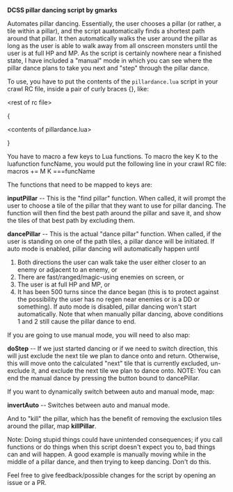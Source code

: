 **DCSS pillar dancing script by gmarks**

Automates pillar dancing. Essentially, the user chooses a pillar (or rather, a tile within a pillar), and the script auatomatically finds a shortest path around that pillar. It then automatically walks the user around the pillar as long as the user is able to walk away from all onscreen monsters until the user is at full HP and MP. As the script is certainly nowhere near a finished state, I have included a "manual" mode in which you can see where the pillar dance plans to take you next and "step" through the pillar dance.

To use, you have to put the contents of the `pillardance.lua` script in your crawl RC file, inside a pair of curly braces {}, like:

\<rest of rc file\>

{

\<contents of pillardance.lua\>

}

You have to macro a few keys to Lua functions. To macro the key K to the luafunction funcName, you would
put the following line in your crawl RC file:
macros += M K ===funcName

The functions that need to be mapped to keys are:

****inputPillar**** -- This is the "find pillar" function. When called, it will prompt the user to choose a tile of the
pillar that they want to use for pillar dancing. The function will then find the best path around the pillar and
save it, and show the tiles of that best path by excluding them.

****dancePillar**** -- This is the actual "dance pillar" function. When called, if the user is standing on one of the path
tiles, a pillar dance will be initiated. If auto mode is enabled, pillar dancing will automatically happen until

1. Both directions the user can walk take the user either closer to an enemy or adjacent to an enemy, or 
2. There are fast/ranged/magic-using enemies on screen, or 
3. The user is at full HP and MP, or 
4. It has been 500 turns since the dance began (this is to protect against the possibility the user has no regen near enemies or is a DD or
something). If auto mode is disabled, pillar dancing won't start automatically. Note that when manually pillar
dancing, above conditions 1 and 2 still cause the pillar dance to end.

If you are going to use manual mode, you will need to also map:

****doStep**** -- If we just started dancing or if we need to switch direction, this will just exclude the next tile we
plan to dance onto and return. Otherwise, this will move onto the calculated "next" tile that is currently
excluded, un-exclude it, and exclude the next tile we plan to dance onto. NOTE: You can end the manual dance by pressing the button bound to dancePillar. 

If you want to dynamically switch between auto and manual mode, map:

****invertAuto**** -- Switches between auto and manual mode.

And to "kill" the pillar, which has the benefit of removing the exclusion tiles around the pillar, map ****killPillar****.

Note: Doing stupid things could have unintended consequences; if you call functions or do things when this script
doesn't expect you to, bad things can and will happen. A good example is manually moving while in the middle of a
pillar dance, and then trying to keep dancing. Don't do this.

Feel free to give feedback/possible changes for the script by opening an issue or a PR.